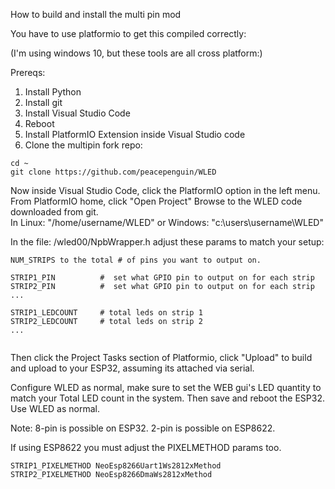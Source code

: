 How to build and install the multi pin mod
  
You have to use platformio to get this compiled correctly:
  
(I'm using windows 10, but these tools are all cross platform:)
  
Prereqs:  
1. Install Python  
2. Install git  
3. Install Visual Studio Code  
4. Reboot  
5. Install PlatformIO Extension inside Visual Studio code  
6. Clone the multipin fork repo:  

```
cd ~  
git clone https://github.com/peacepenguin/WLED  
```
  
Now inside Visual Studio Code, click the PlatformIO option in the left menu.  
From PlatformIO home, click "Open Project" Browse to the WLED code downloaded from git.  
    In Linux: "/home/username/WLED"   or Windows: "c:\users\username\WLED"
  
In the file: /wled00/NpbWrapper.h adjust these params to match your setup:
  
```
NUM_STRIPS to the total # of pins you want to output on.
  
STRIP1_PIN          #  set what GPIO pin to output on for each strip
STRIP2_PIN          #  set what GPIO pin to output on for each strip
...
  
STRIP1_LEDCOUNT     # total leds on strip 1
STRIP2_LEDCOUNT     # total leds on strip 2
...
   
```
  
Then click the Project Tasks section of Platformio, click "Upload" to build and upload to your ESP32, assuming its attached via serial.
  
Configure WLED as normal, make sure to set the WEB gui's LED quantity to match your Total LED count in the system. Then save and reboot the ESP32. Use WLED as normal.

Note: 8-pin is possible on ESP32. 2-pin is possible on ESP8622.  

If using ESP8622 you must adjust the PIXELMETHOD params too.
```
STRIP1_PIXELMETHOD NeoEsp8266Uart1Ws2812xMethod
STRIP2_PIXELMETHOD NeoEsp8266DmaWs2812xMethod
```
